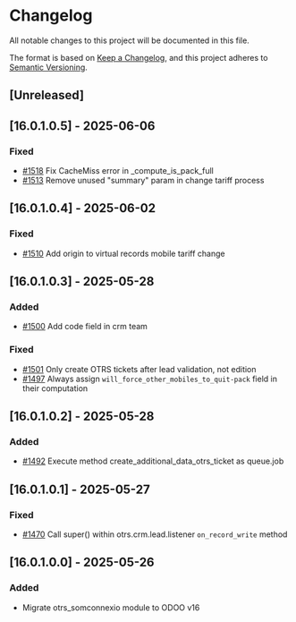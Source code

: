 # Changelog
All notable changes to this project will be documented in this file.

The format is based on [Keep a Changelog](https://keepachangelog.com/en/1.0.0/),
and this project adheres to [Semantic Versioning](https://semver.org/spec/v2.0.0.html).

## [Unreleased]
## [16.0.1.0.5] - 2025-06-06
### Fixed
- [#1518](https://git.coopdevs.org/coopdevs/som-connexio/odoo-somconnexio/-/merge_requests/1518) Fix CacheMiss error in _compute_is_pack_full
- [#1513](https://git.coopdevs.org/coopdevs/som-connexio/odoo-somconnexio/-/merge_requests/1513) Remove unused "summary" param in change tariff process

## [16.0.1.0.4] - 2025-06-02
### Fixed
- [#1510](https://git.coopdevs.org/coopdevs/som-connexio/odoo/odoo-somconnexio/-/merge_requests/1510) Add origin to virtual records mobile tariff change

## [16.0.1.0.3] - 2025-05-28
### Added
- [#1500](https://git.coopdevs.org/coopdevs/som-connexio/odoo/odoo-somconnexio/-/merge_requests/1500) Add code field in crm team

### Fixed
- [#1501](https://git.coopdevs.org/coopdevs/som-connexio/odoo-somconnexio/-/merge_requests/1501) Only create OTRS tickets after lead validation, not edition
- [#1497](https://git.coopdevs.org/coopdevs/som-connexio/odoo-somconnexio/-/merge_requests/1497) Always assign `will_force_other_mobiles_to_quit-pack` field in their computation

## [16.0.1.0.2] - 2025-05-28
### Added
- [#1492](https://git.coopdevs.org/coopdevs/som-connexio/odoo-somconnexio/-/merge_requests/1492) Execute method create_additional_data_otrs_ticket as queue.job

## [16.0.1.0.1] - 2025-05-27
### Fixed
- [#1470](https://git.coopdevs.org/coopdevs/som-connexio/odoo-somconnexio/-/merge_requests/1470) Call super() within otrs.crm.lead.listener `on_record_write` method

## [16.0.1.0.0] - 2025-05-26
### Added
- Migrate otrs_somconnexio module to ODOO v16
